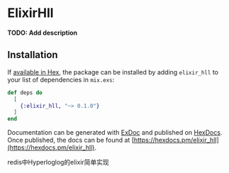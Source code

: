 # ElixirHll

**TODO: Add description**

## Installation

If [available in Hex](https://hex.pm/docs/publish), the package can be installed
by adding `elixir_hll` to your list of dependencies in `mix.exs`:

```elixir
def deps do
  [
    {:elixir_hll, "~> 0.1.0"}
  ]
end
```

Documentation can be generated with [ExDoc](https://github.com/elixir-lang/ex_doc)
and published on [HexDocs](https://hexdocs.pm). Once published, the docs can
be found at [https://hexdocs.pm/elixir_hll](https://hexdocs.pm/elixir_hll).


redis中Hyperloglog的elixir简单实现

